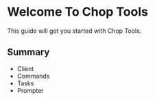 # Welcome To Chop Tools

This guide will get you started with Chop Tools.

## Summary

- Client
- Commands
- Tasks
- Prompter
